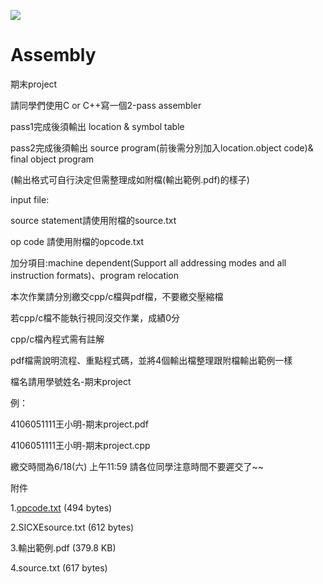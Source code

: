 <a href="https://hits.seeyoufarm.com"><img src="https://hits.seeyoufarm.com/api/count/incr/badge.svg?url=https%3A%2F%2Fgithub.com%2Fchang001124%2FAssembly.git&count_bg=%23D21C2F&title_bg=%23555555&icon=&icon_color=%23E7E7E7&title=%E4%BB%8A%E6%97%A5%E7%80%8F%E8%A6%BD%E4%BA%BA%E6%AC%A1%2F%E7%B8%BD%E7%80%8F%E8%A6%BD%E4%BA%BA%E6%AC%A1&edge_flat=false"/></a>

# Assembly

期末project

請同學們使用C or C++寫一個2-pass assembler

pass1完成後須輸出 location & symbol table

pass2完成後須輸出 source program(前後需分別加入location.object code)& final object program

(輸出格式可自行決定但需整理成如附檔(輸出範例.pdf)的樣子)

input file:

source statement請使用附檔的source.txt

op code 請使用附檔的opcode.txt

加分項目:machine dependent(Support all addressing modes and all instruction formats)、program relocation

本次作業請分別繳交cpp/c檔與pdf檔，不要繳交壓縮檔

若cpp/c檔不能執行視同沒交作業，成績0分

 
cpp/c檔內程式需有註解

pdf檔需說明流程、重點程式碼，並將4個輸出檔整理跟附檔輸出範例一樣

檔名請用學號姓名-期末project

例：

4106051111王小明-期末project.pdf

4106051111王小明-期末project.cpp

 
繳交時間為6/18(六) 上午11:59 請各位同學注意時間不要遲交了~~

附件

1.[opcode.txt](https://github.com/chang001124/Assembly/blob/master/opcode.txt) (494 bytes)

2.SICXEsource.txt (612 bytes)

3.輸出範例.pdf (379.8 KB)

4.source.txt (617 bytes)
